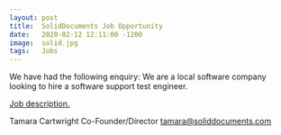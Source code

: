 ```yaml
---
layout: post
title:  SolidDocuments Job Opportunity
date:   2020-02-12 12:11:00 -1200
image:  solid.jpg
tags:   Jobs
---
```

We have had the following enquiry: We are a local software company looking to hire a software support test engineer.

[Job description.](https://drive.google.com/file/d/1kKDAQNdyN_p1WixfGbNh1CrMAuPhZ_VD/view?usp=sharing)

Tamara Cartwright
Co-Founder/Director
tamara@soliddocuments.com
